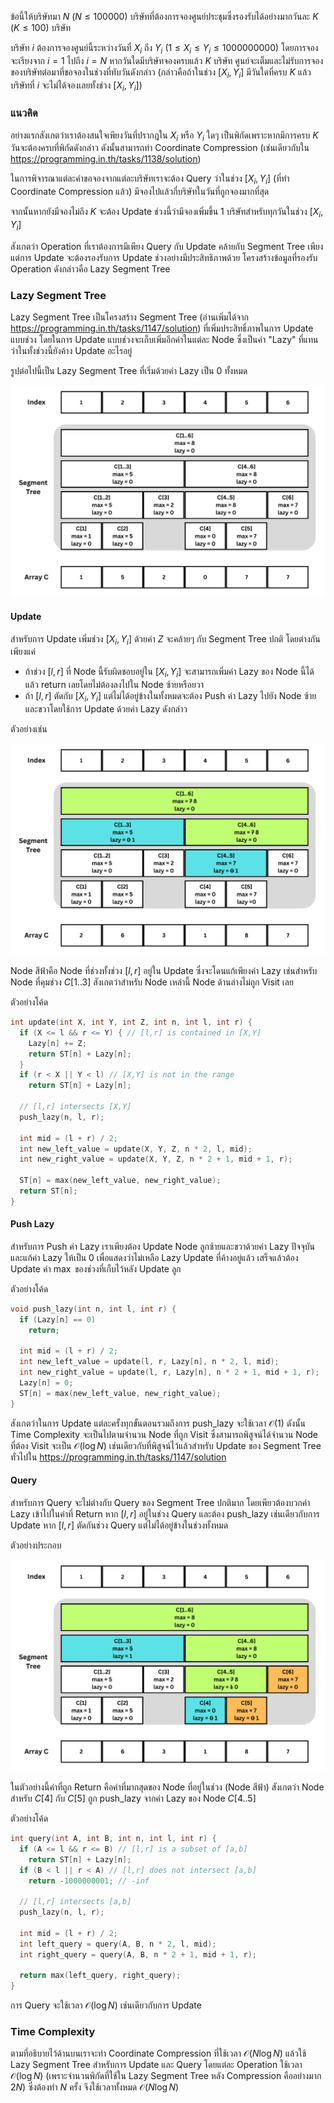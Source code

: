 ข้อนี้ให้บริษัทมา $N$ $(N\leq100000)$ บริษัทที่ต้องการจองศูนย์ประชุมซึ่งรองรับได้อย่างมากวันละ $K$ $(K\leq100)$ บริษัท

บริษัท $i$ ต้องการจองศูนย์นี้ระหว่างวันที่ $X_i$ ถึง $Y_i$ $(1\leq X_i\leq Y_i\leq 1000000000)$ โดยการจองจะเรียงจาก $i=1$ ไปถึง $i=N$ หากวันใดมีบริษัทจองครบแล้ว $K$ บริษัท ศูนย์จะเต็มและไม่รับการจองของบริษัทต่อมาที่ขอจองในช่วงที่ทับวันดังกล่าว (กล่าวคือถ้าในช่วง $[X_i,Y_i]$ มีวันใดที่ครบ $K$ แล้วบริษัทที่ $i$ จะไม่ได้จองเลยทั้งช่วง $[X_i,Y_i]$)

### แนวคิด

อย่างแรกสังเกตว่าเราต้องสนใจเพียงวันที่ปรากฎใน $X_i$ หรือ $Y_i$ ใดๆ เป็นพิกัดเพราะหากมีการครบ $K$ วันจะต้องครบที่พิกัดดังกล่าว ดังนั้นสามารถทำ Coordinate Compression (เช่นเดียวกับใน https://programming.in.th/tasks/1138/solution)

ในการพิจารณาแต่ละคำขอจองจากแต่ละบริษัทเราจะต้อง Query ว่าในช่วง $[X_i,Y_i]$ (ที่ทำ Coordinate Compression แล้ว) มีจองไปแล้วกี่บริษัทในวันที่ถูกจองมากที่สุด 

จากนั้นหากยังมีจองไม่ถึง $K$ จะต้อง Update ช่วงนี้ว่ามีจองเพิ่มขึ้น 1 บริษัทสำหรับทุกวันในช่วง $[X_i,Y_i]$

สังเกตว่า Operation ที่เราต้องการมีเพียง Query กับ Update คล้ายกับ Segment Tree เพียงแต่การ Update จะต้องรองรับการ Update ช่วงอย่างมีประสิทธิภาพด้วย โครงสร้างข้อมูลที่รองรับ Operation ดังกล่าวคือ Lazy Segment Tree 

### Lazy Segment Tree

Lazy Segment Tree เป็นโครงสร้าง Segment Tree (อ่านเพิ่มได้จาก https://programming.in.th/tasks/1147/solution) ที่เพิ่มประสิทธิ์ภาพในการ Update แบบช่วง โดยในการ Update แบบช่วงจะเก็บเพิ่มอีกค่าในแต่ละ Node ซึ่งเป็นค่า "Lazy" ที่แทนว่าในทั้งช่วงนี้ยังค้าง Update อะไรอยู่

รูปต่อไปนี้เป็น Lazy Segment Tree ที่เริ่มด้วยค่า Lazy เป็น 0 ทั้งหมด

![](../media/1142/0.png)

#### Update

สำหรับการ Update เพิ่มช่วง $[X_i,Y_i]$ ด้วยค่า $Z$ จะคล้ายๆ กับ Segment Tree ปกติ โดยต่างกันเพียงแค่
- ถ้าช่วง $[l,r]$ ที่ Node นี้รับผิดชอบอยู่ใน $[X_i, Y_i]$ จะสามารถเพิ่มค่า Lazy ของ Node นี้ได้แล้ว return เลยโดยไม่ต้องลงไปใน Node ซ้ายหรือยวา
- ถ้า $[l,r]$ ตัดกับ $[X_i, Y_i]$ แต่ไม่ได้อยู่ข้างในทั้งหมดจะต้อง Push ค่า Lazy ไปยัง Node ซ้ายและขวาโดยใช้การ Update ด้วยค่า Lazy ดังกล่าว

ตัวอย่างเช่น

![](../media/1142/1.png)

Node สีฟ้าคือ Node ที่ช่วงทั้งช่วง $[l,r]$ อยู่ใน Update ซึ่งจะโดนแก้เพียงค่า Lazy เช่นสำหรับ Node ที่คุมช่วง $C[1..3]$ สังเกตว่าสำหรับ Node เหล่านี้ Node ด้านล่างไม่ถูก Visit เลย

ตัวอย่างโค้ด

```cpp
int update(int X, int Y, int Z, int n, int l, int r) {
  if (X <= l && r <= Y) { // [l,r] is contained in [X,Y]
    Lazy[n] += Z;
    return ST[n] + Lazy[n];
  }
  if (r < X || Y < l) // [X,Y] is not in the range
    return ST[n] + Lazy[n];

  // [l,r] intersects [X,Y]
  push_lazy(n, l, r);

  int mid = (l + r) / 2;
  int new_left_value = update(X, Y, Z, n * 2, l, mid);
  int new_right_value = update(X, Y, Z, n * 2 + 1, mid + 1, r);

  ST[n] = max(new_left_value, new_right_value);
  return ST[n];
}
```

#### Push Lazy
สำหรับการ Push ค่า Lazy เราเพียงต้อง Update Node ลูกซ้ายและขวาด้วยค่า Lazy ปัจจุบัน และแก้ค่า Lazy ให้เป็น $0$ เพื่อแสดงว่าไม่เหลือ Lazy Update ที่ค้างอยู่แล้ว เสร็จแล้วต้อง Update ค่า $\max$ ของช่วงที่เก็บไว้หลัง Update ลูก

ตัวอย่างโค้ด

```cpp
void push_lazy(int n, int l, int r) {
  if (Lazy[n] == 0)
    return;

  int mid = (l + r) / 2;
  int new_left_value = update(l, r, Lazy[n], n * 2, l, mid);
  int new_right_value = update(l, r, Lazy[n], n * 2 + 1, mid + 1, r);
  Lazy[n] = 0;
  ST[n] = max(new_left_value, new_right_value);
}
```

สังเกตว่าในการ Update แต่ละครั้งทุกขั้นตอนรวมถึงการ push_lazy จะใช้เวลา $\mathcal{O}(1)$ ดังนั้น Time Complexity จะเป็นไปตามจำนวน Node ที่ถูก Visit ซึ่งสามารถพิสูจน์ได้จำนวน Node ที่ต้อง Visit จะเป็น $\mathcal{O}(\log N)$ เช่นเดียวกับที่พิสูจน์ไว้แล้วสำหรับ Update ของ Segment Tree ทั่วไปใน https://programming.in.th/tasks/1147/solution

#### Query

สำหรับการ Query จะไม่ต่างกับ Query ของ Segment Tree ปกติมาก โดยเพียวต้องบวกค่า Lazy เข้าไปในค่าที่ Return หาก $[l,r]$ อยู่ในช่วง Query และต้อง push_lazy เช่นเดียวกับการ Update หาก $[l,r]$ ตัดกันช่วง Query แต่ไม่ได้อยู่ข้างในช่วงทั้งหมด

ตัวอย่างประกอบ

![](../media/1142/2.png)

ในตัวอย่างนี้ค่าที่ถูก Return คือค่าที่มากสุดของ Node ที่อยู่ในช่วง (Node สีฟ้า) สังเกตว่า Node สำหรับ $C[4]$ กับ $C[5]$ ถูก push_lazy จากค่า Lazy ของ Node $C[4..5]$ 

ตัวอย่างโค้ด
```cpp
int query(int A, int B, int n, int l, int r) {
  if (A <= l && r <= B) // [l,r] is a subset of [a,b]
    return ST[n] + Lazy[n];
  if (B < l || r < A) // [l,r] does not intersect [a,b]
    return -1000000001; // -inf

  // [l,r] intersects [a,b]
  push_lazy(n, l, r);

  int mid = (l + r) / 2;
  int left_query = query(A, B, n * 2, l, mid);
  int right_query = query(A, B, n * 2 + 1, mid + 1, r);

  return max(left_query, right_query);
}
```
การ Query จะใช้เวลา $\mathcal{O}(\log N)$ เช่นเดียวกับการ Update

### Time Complexity

ตามที่อธิบายไว้ด้านบนเราจะทำ Coordinate Compression ที่ใช้เวลา $\mathcal{O}(N\log N)$ แล้วใช้ Lazy Segment Tree สำหรับการ Update และ Query โดยแต่ละ Operation ใช้เวลา $\mathcal{O}(\log N)$ (เพราะจำนวนพิกัดที่ใช้ใน Lazy Segment Tree หลัง Compression คืออย่างมาก $2N$) ซึ่งต้องทำ $N$ ครั้ง จึงใช้เวลาทั้งหมด $\mathcal{O}(N\log N)$ 
